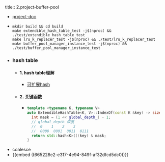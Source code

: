 title:: 2.project-buffer-pool

- [project-doc](https://15445.courses.cs.cmu.edu/fall2022/project1/)
- ```
  mkdir build && cd build
  make extendible_hash_table_test -j$(nproc) && ./test/extendible_hash_table_test
  make lru_k_replacer_test -j$(nproc) && ./test/lru_k_replacer_test
  make buffer_pool_manager_instance_test -j$(nproc) && ./test/buffer_pool_manager_instance_test
  ```
- ### hash table
	- #### 1. hash table理解
		- [可扩展hash](https://blog.csdn.net/MelroseLbt/article/details/129329316?spm=1001.2101.3001.6650.1&utm_medium=distribute.pc_relevant.none-task-blog-2%7Edefault%7EAD_ESQUERY%7Eyljh-1-129329316-blog-105102620.pc_relevant_3mothn_strategy_and_data_recovery&depth_1-utm_source=distribute.pc_relevant.none-task-blog-2%7Edefault%7EAD_ESQUERY%7Eyljh-1-129329316-blog-105102620.pc_relevant_3mothn_strategy_and_data_recovery&utm_relevant_index=2)
	- #### 2. 关键函数
		- ```c++
		  template <typename K, typename V>
		  auto ExtendibleHashTable<K, V>::IndexOf(const K &key) -> size_t {
		    int mask = (1 << global_depth_) - 1;
		    // global_depth 深度
		    //  0    1    2    3
		    //  0000  0001  0011  0111
		    return std::hash<K>()(key) & mask;
		  }
		  ```
- coalesce
- {{embed ((665228e2-e317-4e94-849f-af32dfcd5dc0))}}